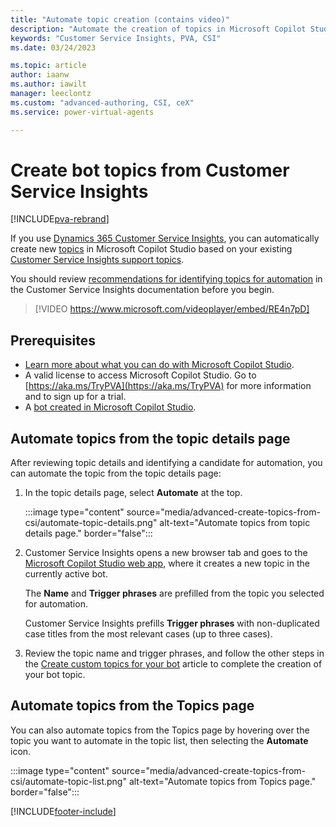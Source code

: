 ```yaml
---
title: "Automate topic creation (contains video)"
description: "Automate the creation of topics in Microsoft Copilot Studio bots by using support topics discovered by Dynamics 365 Customer Service Insights."
keywords: "Customer Service Insights, PVA, CSI"
ms.date: 03/24/2023

ms.topic: article
author: iaanw
ms.author: iawilt
manager: leeclontz
ms.custom: "advanced-authoring, CSI, ceX"
ms.service: power-virtual-agents

---
```


# Create bot topics from Customer Service Insights

[!INCLUDE[pva-rebrand](includes/pva-rebrand.md)]

If you use [Dynamics 365 Customer Service Insights](/dynamics365/ai/customer-service-insights/overview), you can automatically create new [topics](authoring-create-edit-topics.md) in Microsoft Copilot Studio based on your existing [Customer Service Insights support topics](/dynamics365/ai/customer-service-insights/topics-page).

You should review [recommendations for identifying topics for automation](/dynamics365/ai/customer-service-insights/automate-topics#identify-topics-for-automation) in the Customer Service Insights documentation before you begin.

>
> [!VIDEO https://www.microsoft.com/videoplayer/embed/RE4n7pD]
>

## Prerequisites

- [Learn more about what you can do with Microsoft Copilot Studio](fundamentals-what-is-power-virtual-agents.md).
- A valid license to access Microsoft Copilot Studio. Go to [https://aka.ms/TryPVA](https://aka.ms/TryPVA) for more information and to sign up for a trial.
- A [bot created in Microsoft Copilot Studio](authoring-first-bot.md).

## Automate topics from the topic details page

After reviewing topic details and identifying a candidate for automation, you can automate the topic from the topic details page:

1. In the topic details page, select **Automate** at the top.

    :::image type="content" source="media/advanced-create-topics-from-csi/automate-topic-details.png" alt-text="Automate topics from topic details page." border="false":::

1. Customer Service Insights opens a new browser tab and goes to the [Microsoft Copilot Studio web app](https://web.powerva.microsoft.com), where it creates a new topic in the currently active bot.

    The **Name** and **Trigger phrases** are prefilled from the topic you selected for automation.

    Customer Service Insights prefills **Trigger phrases** with non-duplicated case titles from the most relevant cases (up to three cases).

1. Review the topic name and trigger phrases, and follow the other steps in the [Create custom topics for your bot](authoring-create-edit-topics.md) article to complete the creation of your bot topic.

## Automate topics from the Topics page

You can also automate topics from the Topics page by hovering over the topic you want to automate in the topic list, then selecting the **Automate** icon.

:::image type="content" source="media/advanced-create-topics-from-csi/automate-topic-list.png" alt-text="Automate topics from Topics page." border="false":::

[!INCLUDE[footer-include](includes/footer-banner.md)]
